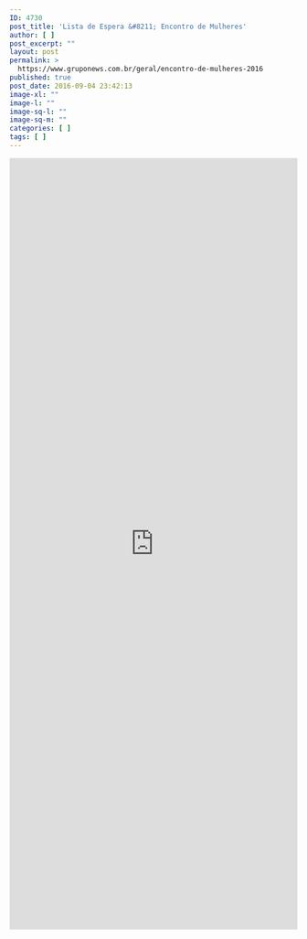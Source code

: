 ```yaml
---
ID: 4730
post_title: 'Lista de Espera &#8211; Encontro de Mulheres'
author: [ ]
post_excerpt: ""
layout: post
permalink: >
  https://www.gruponews.com.br/geral/encontro-de-mulheres-2016
published: true
post_date: 2016-09-04 23:42:13
image-xl: ""
image-l: ""
image-sq-l: ""
image-sq-m: ""
categories: [ ]
tags: [ ]
---
```

<iframe src="https://docs.google.com/forms/d/e/1FAIpQLSf1-K7hbN-9le-jauLrQyVMDsi5mUbgvGXJvm3NiMWLxTccxQ/viewform?embedded=true" width="100%" height="1350" frameborder="0" marginwidth="0" marginheight="0">Nos dias 22 e 23 de outubro acontecerá o encontro de mulheres. Tema: "Mulheres com Propósito no Reino de Deus".</iframe>